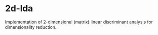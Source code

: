 # 2d-lda
Implementation of 2-dimensional (matrix) linear discriminant analysis for dimensionality reduction.
